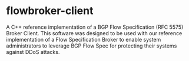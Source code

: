 # flowbroker-client
A C++ reference implementation of a BGP Flow Specification (RFC 5575) Broker Client. This software was designed to be used with our reference implementation of a Flow Specification Broker to enable system administrators to leverage BGP Flow Spec for protecting their systems against DDoS attacks.

